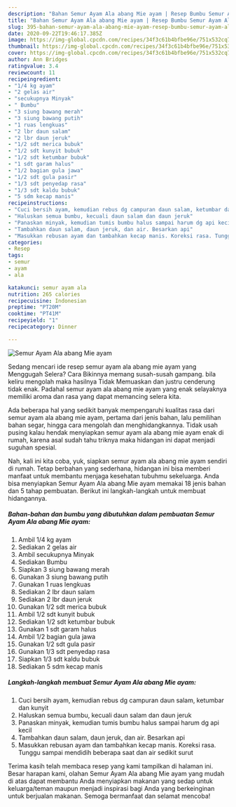 ```yaml
---
description: "Bahan Semur Ayam Ala abang Mie ayam | Resep Bumbu Semur Ayam Ala abang Mie ayam Yang Lezat Sekali"
title: "Bahan Semur Ayam Ala abang Mie ayam | Resep Bumbu Semur Ayam Ala abang Mie ayam Yang Lezat Sekali"
slug: 395-bahan-semur-ayam-ala-abang-mie-ayam-resep-bumbu-semur-ayam-ala-abang-mie-ayam-yang-lezat-sekali
date: 2020-09-22T19:46:17.385Z
image: https://img-global.cpcdn.com/recipes/34f3c61b4bfbe96e/751x532cq70/semur-ayam-ala-abang-mie-ayam-foto-resep-utama.jpg
thumbnail: https://img-global.cpcdn.com/recipes/34f3c61b4bfbe96e/751x532cq70/semur-ayam-ala-abang-mie-ayam-foto-resep-utama.jpg
cover: https://img-global.cpcdn.com/recipes/34f3c61b4bfbe96e/751x532cq70/semur-ayam-ala-abang-mie-ayam-foto-resep-utama.jpg
author: Ann Bridges
ratingvalue: 3.4
reviewcount: 11
recipeingredient:
- "1/4 kg ayam"
- "2 gelas air"
- "secukupnya Minyak"
- " Bumbu"
- "3 siung bawang merah"
- "3 siung bawang putih"
- "1 ruas lengkuas"
- "2 lbr daun salam"
- "2 lbr daun jeruk"
- "1/2 sdt merica bubuk"
- "1/2 sdt kunyit bubuk"
- "1/2 sdt ketumbar bubuk"
- "1 sdt garam halus"
- "1/2 bagian gula jawa"
- "1/2 sdt gula pasir"
- "1/3 sdt penyedap rasa"
- "1/3 sdt kaldu bubuk"
- "5 sdm kecap manis"
recipeinstructions:
- "Cuci bersih ayam, kemudian rebus dg campuran daun salam, ketumbar dan kunyit"
- "Haluskan semua bumbu, kecuali daun salam dan daun jeruk"
- "Panaskan minyak, kemudian tumis bumbu halus sampai harum dg api kecil"
- "Tambahkan daun salam, daun jeruk, dan air. Besarkan api"
- "Masukkan rebusan ayam dan tambahkan kecap manis. Koreksi rasa. Tunggu sampai mendidih beberapa saat dan air sedikit surut"
categories:
- Resep
tags:
- semur
- ayam
- ala

katakunci: semur ayam ala 
nutrition: 265 calories
recipecuisine: Indonesian
preptime: "PT20M"
cooktime: "PT41M"
recipeyield: "1"
recipecategory: Dinner

---
```



![Semur Ayam Ala abang Mie ayam](https://img-global.cpcdn.com/recipes/34f3c61b4bfbe96e/751x532cq70/semur-ayam-ala-abang-mie-ayam-foto-resep-utama.jpg)

Sedang mencari ide resep semur ayam ala abang mie ayam yang Menggugah Selera? Cara Bikinnya memang susah-susah gampang. bila keliru mengolah maka hasilnya Tidak Memuaskan dan justru cenderung tidak enak. Padahal semur ayam ala abang mie ayam yang enak selayaknya memiliki aroma dan rasa yang dapat memancing selera kita.

Ada beberapa hal yang sedikit banyak mempengaruhi kualitas rasa dari semur ayam ala abang mie ayam, pertama dari jenis bahan, lalu pemilihan bahan segar, hingga cara mengolah dan menghidangkannya. Tidak usah pusing kalau hendak menyiapkan semur ayam ala abang mie ayam enak di rumah, karena asal sudah tahu triknya maka hidangan ini dapat menjadi suguhan spesial.




Nah, kali ini kita coba, yuk, siapkan semur ayam ala abang mie ayam sendiri di rumah. Tetap berbahan yang sederhana, hidangan ini bisa memberi manfaat untuk membantu menjaga kesehatan tubuhmu sekeluarga. Anda bisa menyiapkan Semur Ayam Ala abang Mie ayam memakai 18 jenis bahan dan 5 tahap pembuatan. Berikut ini langkah-langkah untuk membuat hidangannya.

<!--inarticleads1-->

##### Bahan-bahan dan bumbu yang dibutuhkan dalam pembuatan Semur Ayam Ala abang Mie ayam:

1. Ambil 1/4 kg ayam
1. Sediakan 2 gelas air
1. Ambil secukupnya Minyak
1. Sediakan  Bumbu
1. Siapkan 3 siung bawang merah
1. Gunakan 3 siung bawang putih
1. Gunakan 1 ruas lengkuas
1. Sediakan 2 lbr daun salam
1. Sediakan 2 lbr daun jeruk
1. Gunakan 1/2 sdt merica bubuk
1. Ambil 1/2 sdt kunyit bubuk
1. Sediakan 1/2 sdt ketumbar bubuk
1. Gunakan 1 sdt garam halus
1. Ambil 1/2 bagian gula jawa
1. Gunakan 1/2 sdt gula pasir
1. Gunakan 1/3 sdt penyedap rasa
1. Siapkan 1/3 sdt kaldu bubuk
1. Sediakan 5 sdm kecap manis




<!--inarticleads2-->

##### Langkah-langkah membuat Semur Ayam Ala abang Mie ayam:

1. Cuci bersih ayam, kemudian rebus dg campuran daun salam, ketumbar dan kunyit
1. Haluskan semua bumbu, kecuali daun salam dan daun jeruk
1. Panaskan minyak, kemudian tumis bumbu halus sampai harum dg api kecil
1. Tambahkan daun salam, daun jeruk, dan air. Besarkan api
1. Masukkan rebusan ayam dan tambahkan kecap manis. Koreksi rasa. Tunggu sampai mendidih beberapa saat dan air sedikit surut




Terima kasih telah membaca resep yang kami tampilkan di halaman ini. Besar harapan kami, olahan Semur Ayam Ala abang Mie ayam yang mudah di atas dapat membantu Anda menyiapkan makanan yang sedap untuk keluarga/teman maupun menjadi inspirasi bagi Anda yang berkeinginan untuk berjualan makanan. Semoga bermanfaat dan selamat mencoba!

